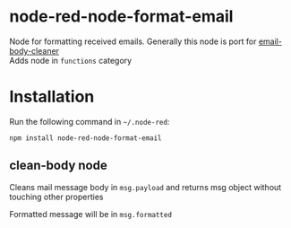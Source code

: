# node-red-node-format-email
Node for formatting received emails. Generally this node is port for [email-body-cleaner](https://github.com/madmax3365/email-body-cleaner)<br >
Adds node in `functions` category

# Installation

Run the following command in `~/.node-red`:

    npm install node-red-node-format-email

## clean-body node
<p>Cleans mail message body in <code>msg.payload</code> and returns msg object without touching other properties </p>
	<p>Formatted message will be in <code>msg.formatted</code></p>
